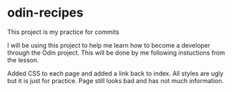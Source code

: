 # odin-recipes
This project is my practice for commits

I will be using this project to help me learn how to become a developer through the Odin project. This will be done by me following instuctions from the lesson.

Added CSS to each page and added a link back to index. All styles are ugly but it is just for practice. Page still looks bad and has not much information. 